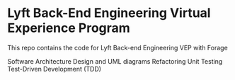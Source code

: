 # Lyft Back-End Engineering Virtual Experience Program
This repo contains the code for Lyft Back-end Engineering VEP with Forage

Software Architecture Design and UML diagrams
Refactoring
Unit Testing
Test-Driven Development (TDD)
